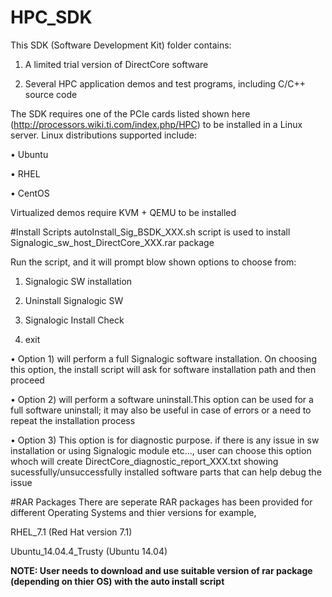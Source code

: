 # HPC_SDK
This SDK (Software Development Kit) folder contains:

1) A limited trial version of DirectCore software

2) Several HPC application demos and test programs, including C/C++ source code

The SDK requires one of the PCIe cards listed shown here (http://processors.wiki.ti.com/index.php/HPC) to be installed in a Linux server. Linux distributions supported include:

• Ubuntu

• RHEL

• CentOS

Virtualized demos require KVM + QEMU to be installed

#Install Scripts
autoInstall_Sig_BSDK_XXX.sh script is used to install Signalogic_sw_host_DirectCore_XXX.rar package

Run the script, and it will prompt blow shown options to choose from:

1) Signalogic SW installation

2) Uninstall Signalogic SW

3) Signalogic Install Check

4) exit

•	Option 1) will perform a full Signalogic software installation. On choosing this option, the install script will ask for software installation path and then proceed

•	Option 2) will perform a software uninstall.This option can be used for a full software uninstall; it may also be useful in case of errors or a need to repeat the installation process

•	Option 3) This option is for diagnostic purpose. if there is any issue in sw installation or using Signalogic module etc..., user can choose this option whoch will create DirectCore_diagnostic_report_XXX.txt showing sucessfully/unsuccessfully installed software parts that can help debug the issue

#RAR Packages
There are seperate RAR packages has been provided for different Operating Systems and thier versions for example,

RHEL_7.1 (Red Hat version 7.1)

Ubuntu_14.04.4_Trusty (Ubuntu 14.04)

**NOTE: User needs to download and use suitable version of rar package (depending on thier OS) with the auto install script**
